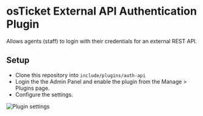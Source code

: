 # osTicket External API Authentication Plugin

Allows agents (staff) to login with their credentials for an external REST API.

## Setup
* Clone this repository into `include/plugins/auth-api`
* Login the the Admin Panel and enable the plugin from the Manage > Plugins page.
* Configure the settings.

![Plugin settings](http://img.ctrlv.in/img/15/05/27/5565f3e3ce56d.jpg)
